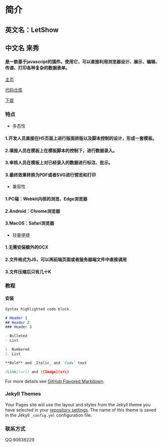 # 简介

## 英文名：LetShow
## 中文名 来秀
#### 是一款基于javascript的插件。使用它，可以直接利用浏览器设计、展示、编辑、传递、打印各种复杂的数据表单。

[主页](https://letshow.github.io)

[代码仓库](https://github.com/LetShow/letshow)

[下载](https://letshow.github.io/dist)

### 特点

- 多态性
#### 1.开发人员直接在H5页面上进行版面排版以及脚本控制的设计，形成一套模板。
#### 2.填报人员在模板上在模板脚本的控制下，进行数据录入。
#### 3.审核人员在模板上对已经录入的数据进行标注、批示。
#### 3.最终效果转换为PDF或者SVG进行预览和打印

- 兼容性
#### 1.PC端：Webkit内核的浏览、Edge浏览器
#### 2.Android：Chrome浏览器
#### 3.MacOS：Safari浏览器

- 轻量便捷
#### 1.无需安装额外的OCX
#### 2.文件格式为JS，可以再前端页面或者服务器端文件中直接调用
#### 3.文件压缩后只有几十K


### 教程

#### 安装
```markdown
Syntax highlighted code block

# Header 1
## Header 2
### Header 3

- Bulleted
- List

1. Numbered
2. List

**Bold** and _Italic_ and `Code` text

[Link](url) and ![Image](src)
```

For more details see [GitHub Flavored Markdown](https://guides.github.com/features/mastering-markdown/).

### Jekyll Themes

Your Pages site will use the layout and styles from the Jekyll theme you have selected in your [repository settings](https://github.com/LetShow/letshow.github.io/settings). The name of this theme is saved in the Jekyll `_config.yml` configuration file.

### 联系方式

QQ:80638229
